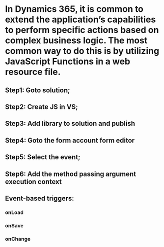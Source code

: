 # In Dynamics 365, it is common to extend the application’s capabilities to perform specific actions based on complex business logic. The most common way to do this is by utilizing JavaScript Functions in a web resource file.



## Step1: Goto solution;
## Step2: Create JS in VS;
## Step3: Add library to solution and publish
## Step4: Goto the form account form editor
## Step5: Select the event;
## Step6: Add the method passing argument execution context




## Event-based triggers:

### onLoad
### onSave
### onChange



